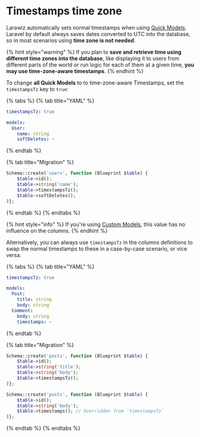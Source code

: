 # Timestamps time zone

Larawiz automatically sets normal timestamps when using [Quick Models](./#quick-model). Laravel by default always saves dates converted to UTC into the database, so in most scenarios using **time zone is not needed**.

{% hint style="warning" %}
If you plan to **save and retrieve time using different time zones into the database**, like displaying it to users from different parts of the world or run logic for each of them at a given time, **you may use time-zone-aware timestamps**.
{% endhint %}

To change **all Quick Models** to to time-zone-aware Timestamps, set the `timestampsTz` key to `true`:

{% tabs %}
{% tab title="YAML" %}
```yaml
timestampsTz: true

models:
  User:
    name: string
    softDeletes: ~
```
{% endtab %}

{% tab title="Migration" %}
```php
Schema::create('users', function (Blueprint $table) {
    $table->id();
    $table->string('name');
    $table->timestampsTz();
    $table->softDeletes();
)};
```
{% endtab %}
{% endtabs %}

{% hint style="info" %}
If you're using [Custom Models](./#custom-model), this value has no influence on the columns.
{% endhint %}

Alternatively, you can always use `timestampsTz` in the columns definitions to swap the normal timestamps to these in a case-by-case scenario, or vice versa.

{% tabs %}
{% tab title="YAML" %}
```yaml
timestampsTz: true

models:
  Post:
    title: string
    body: string
  Comment:
    body: string
    timestamps: ~
```
{% endtab %}

{% tab title="Migration" %}
```php
Schema::create('posts', function (Blueprint $table) {
    $table->id();
    $table->string('title');
    $table->string('body');
    $table->timestampsTz();
)};

Schema::create('posts', function (Blueprint $table) {
    $table->id();
    $table->string('body');
    $table->timestamps(); // Overridden from `timestampsTz`
)};
```
{% endtab %}
{% endtabs %}

